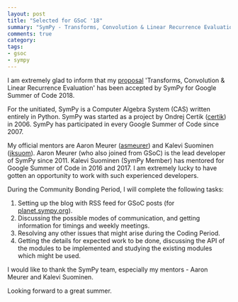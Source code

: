 ```yaml
---
layout: post
title: "Selected for GSoC '18"
summary: "SymPy - Transforms, Convolution & Linear Recurrence Evaluation"
comments: true
category:
tags:
- gsoc
- sympy
---
```


I am extremely glad to inform that my [proposal](https://github.com/sidhantnagpal/gsoc/wiki/GSoC-2018-Application-Sidhant-Nagpal:-Transforms,-Convolution-&-Linear-Recurrence-Evaluation) 'Transforms, Convolution & Linear Recurrence Evaluation' has been accepted by SymPy for Google Summer of Code 2018.

For the unitiated, SymPy is a Computer Algebra System (CAS) written entirely in Python. SymPy was started as a project by Ondrej Certik ([certik](https://github.com/certik)) in 2006. SymPy has participated in every Google Summer of Code since 2007.

My official mentors are Aaron Meurer ([asmeurer](https://github.com/asmeurer)) and Kalevi Suominen ([jksuom](https://github.com/jksuom)).  Aaron Meurer (who also joined from GSoC) is the lead developer of SymPy since 2011. Kalevi Suominen (SymPy Member) has mentored for Google Summer of Code in 2016 and 2017. I am extremely lucky to have gotten an opportunity to work with such experienced developers.

During the Community Bonding Period, I will complete the following tasks:
1. Setting up the blog with RSS feed for GSoC posts (for [planet.sympy.org](http://planet.sympy.org)).
2. Discussing the possible modes of communication, and getting information for timings and weekly meetings.
3. Resolving any other issues that might arise during the Coding Period.
4. Getting the details for expected work to be done, discussing the API of the modules to be implemented and studying the existing modules which might be used.

I would like to thank the SymPy team, especially my mentors - Aaron Meurer and Kalevi Suominen.

Looking forward to a great summer.
